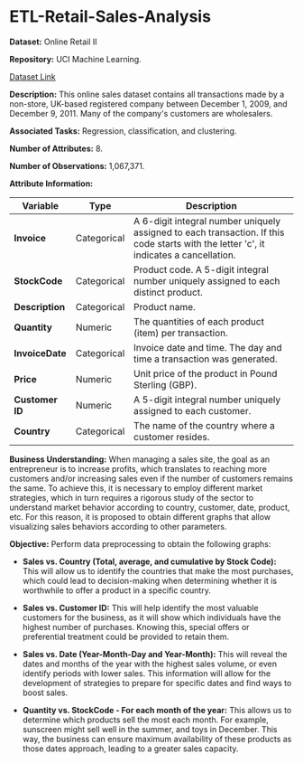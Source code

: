 # ETL-Retail-Sales-Analysis

**Dataset:** Online Retail II

**Repository:** UCI Machine Learning.

[Dataset Link](https://archive.ics.uci.edu/dataset/502/online+retail+ii)

**Description:** This online sales dataset contains all transactions made by a non-store, UK-based registered company between December 1, 2009, and December 9, 2011. Many of the company's customers are wholesalers.

**Associated Tasks:** Regression, classification, and clustering.

**Number of Attributes:** 8.

**Number of Observations:** 1,067,371.

**Attribute Information:**

| Variable      | Type        | Description                                                                                                                            |
|---------------|-------------|----------------------------------------------------------------------------------------------------------------------------------------|
| **Invoice**   | Categorical | A 6-digit integral number uniquely assigned to each transaction. If this code starts with the letter 'c', it indicates a cancellation.   |
| **StockCode** | Categorical | Product code. A 5-digit integral number uniquely assigned to each distinct product.                                                    |
| **Description**| Categorical | Product name.                                                                                                                          |
| **Quantity**  | Numeric     | The quantities of each product (item) per transaction.                                                                                 |
| **InvoiceDate**| Categorical | Invoice date and time. The day and time a transaction was generated.                                                                   |
| **Price**     | Numeric     | Unit price of the product in Pound Sterling (GBP).                                                                                     |
| **Customer ID**| Numeric     | A 5-digit integral number uniquely assigned to each customer.                                                                          |
| **Country**   | Categorical | The name of the country where a customer resides.                                                                                      |

**Business Understanding:** When managing a sales site, the goal as an entrepreneur is to increase profits, which translates to reaching more customers and/or increasing sales even if the number of customers remains the same. To achieve this, it is necessary to employ different market strategies, which in turn requires a rigorous study of the sector to understand market behavior according to country, customer, date, product, etc. For this reason, it is proposed to obtain different graphs that allow visualizing sales behaviors according to other parameters.

**Objective:** Perform data preprocessing to obtain the following graphs:

- **Sales vs. Country (Total, average, and cumulative by Stock Code):** This will allow us to identify the countries that make the most purchases, which could lead to decision-making when determining whether it is worthwhile to offer a product in a specific country.

- **Sales vs. Customer ID:** This will help identify the most valuable customers for the business, as it will show which individuals have the highest number of purchases. Knowing this, special offers or preferential treatment could be provided to retain them.

- **Sales vs. Date (Year-Month-Day and Year-Month):** This will reveal the dates and months of the year with the highest sales volume, or even identify periods with lower sales. This information will allow for the development of strategies to prepare for specific dates and find ways to boost sales.

- **Quantity vs. StockCode - For each month of the year:** This allows us to determine which products sell the most each month. For example, sunscreen might sell well in the summer, and toys in December. This way, the business can ensure maximum availability of these products as those dates approach, leading to a greater sales capacity.
